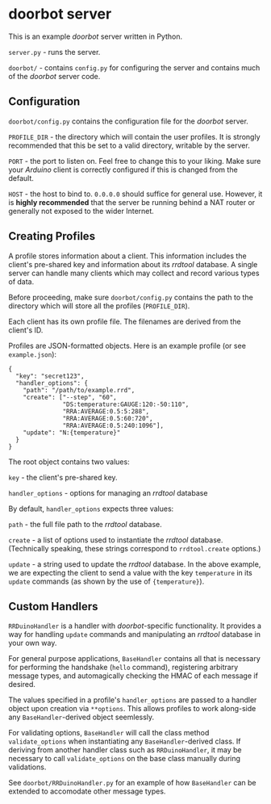 doorbot server
==============

This is an example _doorbot_ server written in Python.

`server.py` - runs the server.

`doorbot/` - contains `config.py` for configuring the server and contains much of the _doorbot_ server code.

Configuration
-------------

`doorbot/config.py` contains the configuration file for the _doorbot_ server. 

`PROFILE_DIR` - the directory which will contain the user profiles. It is strongly recommended that this be set to a valid directory, writable by the server.

`PORT` - the port to listen on. Feel free to change this to your liking. Make sure your _Arduino_ client is correctly configured if this is changed from the default.

`HOST` - the host to bind to. `0.0.0.0` should suffice for general use. However, it is __highly recommended__ that the server be running behind a NAT router or generally not exposed to the wider Internet.

Creating Profiles
-----------------

A profile stores information about a client. This information includes the client's pre-shared key and information about its _rrdtool_ database. A single server can handle many clients which may collect and record various types of data.

Before proceeding, make sure `doorbot/config.py` contains the path to the directory which will store all the profiles (`PROFILE_DIR`).

Each client has its own profile file. The filenames are derived from the client's ID.

Profiles are JSON-formatted objects. Here is an example profile (or see `example.json`):

    {
      "key": "secret123",
      "handler_options": {
        "path": "/path/to/example.rrd",
        "create": ["--step", "60",
                   "DS:temperature:GAUGE:120:-50:110",
                   "RRA:AVERAGE:0.5:5:288",
                   "RRA:AVERAGE:0.5:60:720",
                   "RRA:AVERAGE:0.5:240:1096"],
        "update": "N:{temperature}"
      }
    }

The root object contains two values:

`key` - the client's pre-shared key.

`handler_options` - options for managing an _rrdtool_ database

By default, `handler_options` expects three values:

`path` - the full file path to the _rrdtool_ database.

`create` - a list of options used to instantiate the _rrdtool_ database. (Technically speaking, these strings correspond to `rrdtool.create` options.)

`update` - a string used to update the _rrdtool_ database. In the above example, we are expecting the client to send a value with the key `temperature` in its `update` commands (as shown by the use of `{temperature}`).

Custom Handlers
---------------

`RRDuinoHandler` is a handler with _doorbot_-specific functionality. It provides a way for handling `update` commands and manipulating an _rrdtool_ database in your own way.

For general purpose applications, `BaseHandler` contains all that is necessary for performing the handshake (`hello` command), registering arbitrary message types, and automagically checking the HMAC of each message if desired.

The values specified in a profile's `handler_options` are passed to a handler object upon creation via `**options`. This allows profiles to work along-side any `BaseHandler`-derived object seemlessly.

For validating options, `BaseHandler` will call the class method `validate_options` when instantiating any `BaseHandler`-derived class. If deriving from another handler class such as `RRDuinoHandler`, it may be necessary to call `validate_options` on the base class manually during validations.

See `doorbot/RRDuinoHandler.py` for an example of how `BaseHandler` can be extended to accomodate other message types.
